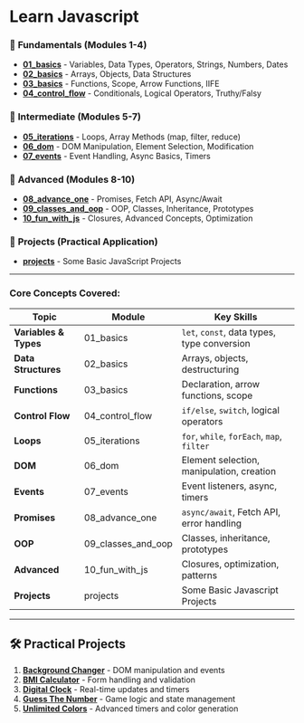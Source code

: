 # Learn Javascript

### 🔰 **Fundamentals** (Modules 1-4)
- **[01_basics](./01_basics/)** - Variables, Data Types, Operators, Strings, Numbers, Dates
- **[02_basics](./02_basics/)** - Arrays, Objects, Data Structures
- **[03_basics](./03_basics/)** - Functions, Scope, Arrow Functions, IIFE
- **[04_control_flow](./04_control_flow/)** - Conditionals, Logical Operators, Truthy/Falsy

### 🔄 **Intermediate** (Modules 5-7)
- **[05_iterations](./05_iterations/)** - Loops, Array Methods (map, filter, reduce)
- **[06_dom](./06_dom/)** - DOM Manipulation, Element Selection, Modification
- **[07_events](./07_events/)** - Event Handling, Async Basics, Timers

### 🚀 **Advanced** (Modules 8-10)
- **[08_advance_one](./08_advance_one/)** - Promises, Fetch API, Async/Await
- **[09_classes_and_oop](./09_classes_and_oop/)** - OOP, Classes, Inheritance, Prototypes
- **[10_fun_with_js](./10_fun_with_js/)** - Closures, Advanced Concepts, Optimization

### 🎯 **Projects** (Practical Application)
- **[projects](./projects/)** - Some Basic JavaScript Projects

---

### **Core Concepts Covered:**

| Topic | Module | Key Skills |
|-------|--------|------------|
| **Variables & Types** | 01_basics | `let`, `const`, data types, type conversion |
| **Data Structures** | 02_basics | Arrays, objects, destructuring |
| **Functions** | 03_basics | Declaration, arrow functions, scope |
| **Control Flow** | 04_control_flow | `if/else`, `switch`, logical operators |
| **Loops** | 05_iterations | `for`, `while`, `forEach`, `map`, `filter` |
| **DOM** | 06_dom | Element selection, manipulation, creation |
| **Events** | 07_events | Event listeners, async, timers |
| **Promises** | 08_advance_one | `async/await`, Fetch API, error handling |
| **OOP** | 09_classes_and_oop | Classes, inheritance, prototypes |
| **Advanced** | 10_fun_with_js | Closures, optimization, patterns |
| **Projects** | projects | Some Basic Javascript Projects |

---

## 🛠️ Practical Projects

1. **[Background Changer](./projects/01_BG_Changer/)** - DOM manipulation and events
2. **[BMI Calculator](./projects/02_BMI_Calculator/)** - Form handling and validation
3. **[Digital Clock](./projects/03_Digital_Clock/)** - Real-time updates and timers
4. **[Guess The Number](./projects/04_Guess_The_Number/)** - Game logic and state management
5. **[Unlimited Colors](./projects/05_Unlimited_Colors/)** - Advanced timers and color generation

